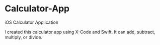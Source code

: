 # Calculator-App
iOS Calculator Application

I created this calculator app using X-Code and Swift.
It can add, subtract, multiply, or divide.

